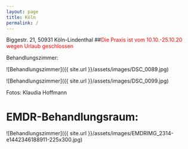 ```yaml
---
layout: page
title: Köln
permalink: /
---
```

Biggestr. 21, 50931 Köln-Lindenthal
##<span style="color:red">Die Praxis ist vom 10.10.-25.10.20 wegen Urlaub geschlossen</span>


Behandlungszimmer:


![Behandlungszimmer]({{ site.url }}/assets/images/DSC_0089.jpg)

![Behandlungszimmer]({{ site.url }}/assets/images/DSC_0099.jpg)

Fotos: Klaudia Hoffmann

# EMDR-Behandlungsraum:

![Behandlungszimmer]({{ site.url }}/assets/images/EMDRIMG_2314-e1442346188911-225x300.jpg)
